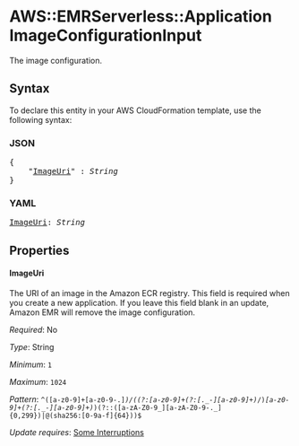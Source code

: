# AWS::EMRServerless::Application ImageConfigurationInput

The image configuration.

## Syntax

To declare this entity in your AWS CloudFormation template, use the following syntax:

### JSON

<pre>
{
    "<a href="#imageuri" title="ImageUri">ImageUri</a>" : <i>String</i>
}
</pre>

### YAML

<pre>
<a href="#imageuri" title="ImageUri">ImageUri</a>: <i>String</i>
</pre>

## Properties

#### ImageUri

The URI of an image in the Amazon ECR registry. This field is required when you create a new application. If you leave this field blank in an update, Amazon EMR will remove the image configuration.

_Required_: No

_Type_: String

_Minimum_: <code>1</code>

_Maximum_: <code>1024</code>

_Pattern_: <code>^([a-z0-9]+[a-z0-9-.]*)\/((?:[a-z0-9]+(?:[._-][a-z0-9]+)*\/)*[a-z0-9]+(?:[._-][a-z0-9]+)*)(?:\:([a-zA-Z0-9_][a-zA-Z0-9-._]{0,299})|@(sha256:[0-9a-f]{64}))$</code>

_Update requires_: [Some Interruptions](https://docs.aws.amazon.com/AWSCloudFormation/latest/UserGuide/using-cfn-updating-stacks-update-behaviors.html#updates-with-some-interruption)
